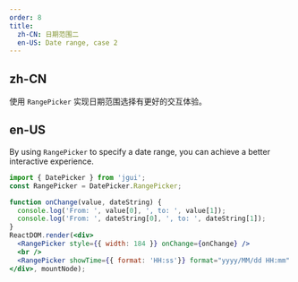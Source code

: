 ```yaml
---
order: 8
title: 
  zh-CN: 日期范围二
  en-US: Date range, case 2
---
```


## zh-CN

使用 `RangePicker` 实现日期范围选择有更好的交互体验。

## en-US

By using `RangePicker` to specify a date range, you can achieve a better interactive experience.



````jsx
import { DatePicker } from 'jgui';
const RangePicker = DatePicker.RangePicker;

function onChange(value, dateString) {
  console.log('From: ', value[0], ', to: ', value[1]);
  console.log('From: ', dateString[0], ', to: ', dateString[1]);
}
ReactDOM.render(<div>
  <RangePicker style={{ width: 184 }} onChange={onChange} />
  <br />
  <RangePicker showTime={{ format: 'HH:ss'}} format="yyyy/MM/dd HH:mm" onChange={onChange} />
</div>, mountNode);
````
